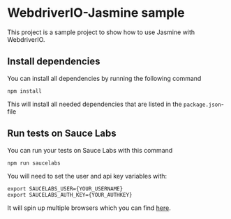 # WebdriverIO-Jasmine sample
This project is a sample project to show how to use Jasmine with WebdriverIO.

## Install dependencies
You can install all dependencies by running the following command

    npm install

This will install all needed dependencies that are listed in the `package.json`-file

## Run tests on Sauce Labs
You can run your tests on Sauce Labs with this command

    npm run saucelabs

You will need to set the user and api key variables with:

    export SAUCELABS_USER={YOUR_USERNAME}
    export SAUCELABS_AUTH_KEY={YOUR_AUTHKEY}

It will spin up multiple browsers which you can find [here](test/configs/wdio.saucelabs.conf.js).

